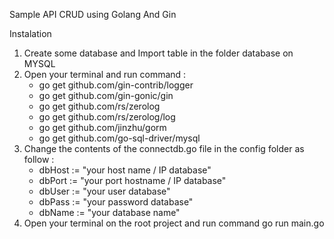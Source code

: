Sample API CRUD using Golang And Gin

Instalation
<ol>
  <li>Create some database and Import table in the folder database on MYSQL</li>
  <li>
    Open your terminal and run command :
    <ul>
      <li>go get github.com/gin-contrib/logger</li>
      <li>go get github.com/gin-gonic/gin</li>
      <li>go get github.com/rs/zerolog</li>
      <li>go get github.com/rs/zerolog/log</li>
      <li>go get github.com/jinzhu/gorm</li>
      <li>go get github.com/go-sql-driver/mysql</li>
    </ul>
  </li>
  <li>
    Change the contents of the connectdb.go file in the config folder as follow :
    <ul>
      <li>dbHost := "your host name / IP database"</li>
      <li>dbPort := "your port hostname / IP database"</li>
      <li>dbUser := "your user database"</li>
      <li>dbPass := "your password database"</li>
      <li>dbName := "your database name"</li>
    </ul>
  </li>
  <li>Open your terminal on the root project and run command go run main.go</li>
</ol>


